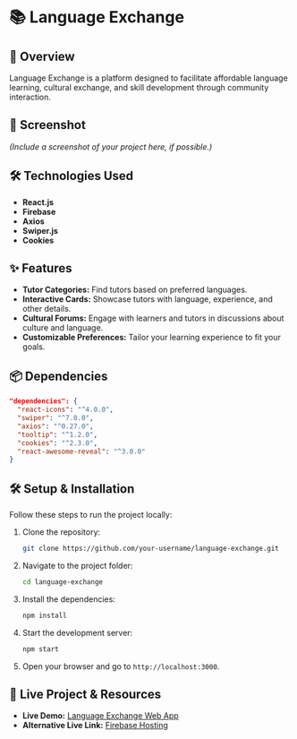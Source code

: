 
# 📚 Language Exchange

## 🚀 Overview  
Language Exchange is a platform designed to facilitate affordable language learning, cultural exchange, and skill development through community interaction.

## 📸 Screenshot  
*(Include a screenshot of your project here, if possible.)*

## 🛠 Technologies Used  
- **React.js**  
- **Firebase**  
- **Axios**  
- **Swiper.js**  
- **Cookies**  

## ✨ Features  
- **Tutor Categories:** Find tutors based on preferred languages.  
- **Interactive Cards:** Showcase tutors with language, experience, and other details.  
- **Cultural Forums:** Engage with learners and tutors in discussions about culture and language.  
- **Customizable Preferences:** Tailor your learning experience to fit your goals.  

## 📦 Dependencies  
```json
"dependencies": {
  "react-icons": "^4.0.0",
  "swiper": "^7.0.0",
  "axios": "^0.27.0",
  "tooltip": "^1.2.0",
  "cookies": "^2.3.0",
  "react-awesome-reveal": "^3.0.0"
}
```

## 🛠 Setup & Installation  
Follow these steps to run the project locally:

1. Clone the repository:  
   ```bash
   git clone https://github.com/your-username/language-exchange.git
   ```
2. Navigate to the project folder:  
   ```bash
   cd language-exchange
   ```
3. Install the dependencies:  
   ```bash
   npm install
   ```
4. Start the development server:  
   ```bash
   npm start
   ```
5. Open your browser and go to `http://localhost:3000`.

## 🔗 Live Project & Resources  
- **Live Demo:** [Language Exchange Web App](https://language-exchange-f11fa.web.app/)  
- **Alternative Live Link:** [Firebase Hosting](https://language-exchange-f11fa.firebaseapp.com/)
